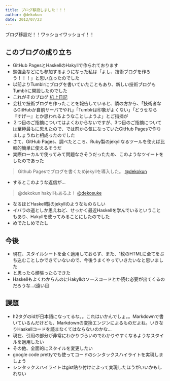 ```yaml
---
title: ブログ移設しました！！！
author: @dekokun
date: 2012/07/23
---
```


ブログ移設だ！！ワッショイワッショイ！！

## このブログの成り立ち

* GitHub PagesとHaskellのHakyllで作られております
* 勉強会などにも参加するようになった私は「よし、技術ブログを作ろう！！！」と思い立ったのでした
* 以前よりTumblrにブログを書いていたこともあり、新しい技術ブログもTumblrに開設したのでした
* これがそのブログ [机上日記](http://www.tumblr.com/blog/dekotech)
* 会社で技術ブログを作ったことを報告していると、隣の方から、「技術者ならGitHubか自前サーバでやれ」「Tumblrは印象がよくない」「どうせなら『すげー』とか思われるようなことしようよ」とご指摘が
* ２つ目のご指摘についてはよくわからないですが、3つ目のご指摘については至極最もに思えたので、では前から気になっていたGitHub Pagesで作りましょうねと相成ったのでした
* さて、GitHub Pages、調べたところ、Ruby製のjekyllなるツールを使えば比較的簡単に使えるそうだ
* 実際ローカルで使ってみて問題なさそうだったため、このようなツイートをしたのであった

> Github Pagesでブログを書くためjekyllを導入した。
> [@dekokun](https://twitter.com/dekokun/status/227379652736475137)

* するとこのような返信が…

> @dekokun hakyllもあるよ！
> [@dekosuke](https://twitter.com/dekosuke/status/227379999064330242)

* なるほどHaskell製のjekyllのようなものらしい
* イバラの道としか思えねど、せっかく最近Haskellを学んでいるということもあり、Hakyllを使ってみることにしたのでした
* めでたしめでたし

## 今後

* 現在、スタイルシートを全く適用しておらず、また、1枚のHTMLに全てをぶち込むことしかできていないので、今後うまくやっていきたいなと思いました
* と思ったら頑張ったらできた
* HaskellもよくわからんのにHakyllのソースコードとか読む必要が出てくるのだろうな…(遠い目

## 課題

* h2タグのidが日本語になってるな。。これはいかんでしょ。。Markdownで書いているんだけども、Markdownの変換エンジンによるものだよね。いきなりHaskellコードを読まなくてはならないのかな…
* 現在、引用の部分が非常にわかりづらいのでわかりやすくなるようなスタイルを適用したい
* その他、全面的にスタイルを変更したい
* google code prettyでも使ってコードのシンタックスハイライトを実現しましょう
* シンタックスハイライトはgist貼り付けによって実現したほうがいいかもしれない
